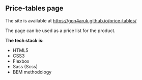 ## Price-tables page

The site is available at https://gon4aruk.github.io/price-tables/

The page can be used as a price list for the product.

**The tech stack is:**
- HTML5
- CSS3
- Flexbox
- Sass (Scss)
- BEM methodology
